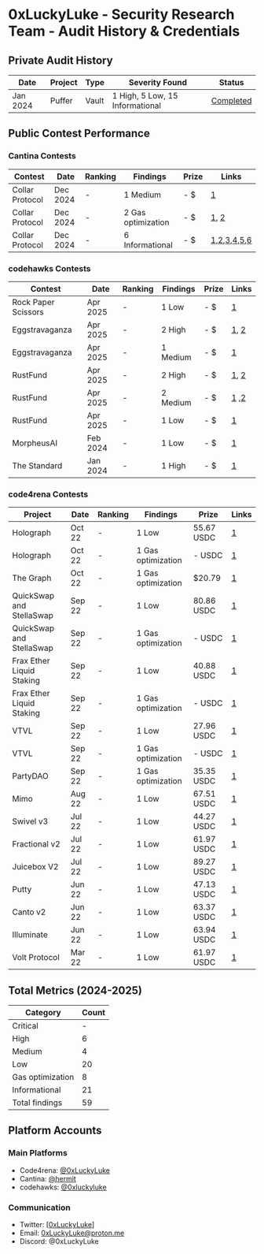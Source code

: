 # 0xLuckyLuke - Security Research Team - Audit History & Credentials
<!--
## Team Members & Credentials

| Member | Role | Platforms | Public Address |
|--------|------|-----------|----------------|
| Alice Chen | Lead Security Researcher | [C4](https://code4rena.com/@alice) / [Sherlock](https://app.sherlock.xyz/audits) | 0xabc... |
| Bob Smith | Smart Contract Auditor | [C4](https://code4rena.com/@bob) / [Immunefi](https://immunefi.com) | 0xdef... |
| Carol Wu | Protocol Security Expert | [Hats](https://app.hats.finance/) / [Cantina](https://cantina.xyz/) | 0xghi... |
-->
## Private Audit History

| Date | Project | Type | Severity Found | Status |
|------|---------|------|----------------|---------|
| Jan 2024 | Puffer | Vault | 1 High, 5 Low, 15 Informational  | [Completed](https://github.com/0xLuckyLuke/pufETH/blob/main/audits/0xLuckyLuke-pufETH-v1.pdf) |


## Public Contest Performance

### Cantina Contests

| Contest | Date | Ranking | Findings | Prize | Links |
|---------|------|---------|----------|-------|-------|
| Collar Protocol | Dec 2024 | - | 1 Medium | - $ | [1](https://cantina.xyz/code/050711ca-a6d1-4fdd-9f94-3816233c1bd5/findings/438) |
| Collar Protocol | Dec 2024 | - | 2 Gas optimization | - $ | [1](), [2]() |
| Collar Protocol | Dec 2024 | - | 6 Informational | - $ | [1](https://cantina.xyz/code/050711ca-a6d1-4fdd-9f94-3816233c1bd5/findings/412),[2](https://cantina.xyz/code/050711ca-a6d1-4fdd-9f94-3816233c1bd5/findings/408),[3](),[4](),[5](),[6]() |
### codehawks Contests

| Contest | Date | Ranking | Findings | Prize | Links |
|---------|------|---------|----------|-------|-------|
| Rock Paper Scissors | Apr 2025 | - | 1 Low | - $ |  [1](https://codehawks.cyfrin.io/c/2025-04-rock-paper-scissors/s/35) |
| Eggstravaganza | Apr 2025 | - | 2 High | - $ |  [1](https://codehawks.cyfrin.io/c/2025-04-eggstravaganza/s/120), [2](https://codehawks.cyfrin.io/c/2025-04-eggstravaganza/s/122) |
| Eggstravaganza | Apr 2025 | - | 1 Medium | - $ |  [1](https://codehawks.cyfrin.io/c/2025-04-eggstravaganza/s/124) |
| RustFund | Apr 2025 | - | 2 High | - $ |  [1](https://codehawks.cyfrin.io/c/2025-03-rustfund/s/23), [2](https://codehawks.cyfrin.io/c/2025-03-rustfund/s/25) |
| RustFund | Apr 2025 | - | 2 Medium | - $ |  [1](https://codehawks.cyfrin.io/c/2025-03-rustfund/s/26) ,[2](https://codehawks.cyfrin.io/c/2025-03-rustfund/s/30)  |
| RustFund | Apr 2025 | - | 1 Low | - $ |  [1](https://codehawks.cyfrin.io/c/2025-03-rustfund/s/27)  |
| MorpheusAI | Feb 2024 | - | 1 Low | - $ |  [1](https://codehawks.cyfrin.io/c/2024-01-Morpheus/s/425) |
| The Standard | Jan 2024 | - | 1 High | - $ |  [1](https://codehawks.cyfrin.io/c/2023-12-the-standard/s/1236) |

### code4rena Contests

| Project | Date | Ranking | Findings | Prize | Links |
|---------|------|---------|----------|-------|-------|
|  Holograph | Oct 22 | - | 1 Low | 55.67 USDC |  [1](https://code4rena.com/reports/2022-10-holograph#low-risk-and-non-critical-issues) |
|  Holograph | Oct 22 | - | 1 Gas optimization | - USDC |  [1](https://code4rena.com/reports/2022-10-holograph#gas-optimizations) |
|  The Graph | Oct 22 | - | 1 Gas optimization | $20.79 |  [1](https://code4rena.com/reports/2022-10-thegraph#gas-optimizations) |
|  QuickSwap and StellaSwap | Sep 22 | - | 1 Low | 80.86 USDC |  [1](https://code4rena.com/reports/2022-09-quickswap#low-risk-and-non-critical-issues) |
|  QuickSwap and StellaSwap | Sep 22 | - | 1 Gas optimization | - USDC |  [1](https://code4rena.com/reports/2022-09-quickswap#gas-optimizations) |
|  Frax Ether Liquid Staking | Sep 22 | - | 1 Low | 40.88 USDC |  [1](https://code4rena.com/reports/2022-09-frax#low-risk-and-non-critical-issues) |
|  Frax Ether Liquid Staking | Sep 22 | - | 1 Gas optimization | - USDC |  [1](https://code4rena.com/reports/2022-09-frax#gas-optimizations) |
|  VTVL | Sep 22 | - | 1 Low | 27.96 USDC |  [1](https://code4rena.com/reports/2022-09-vtvl#low-risk-and-non-critical-issues) |
|  VTVL | Sep 22 | - | 1 Gas optimization | - USDC |  [1](https://code4rena.com/reports/2022-09-vtvl#gas-optimizations) |
|  PartyDAO | Sep 22 | - | 1 Gas optimization | 35.35 USDC |  [1](https://code4rena.com/reports/2022-09-party#gas-optimizations) |
|  Mimo | Aug 22 | - | 1 Low | 67.51 USDC |  [1](https://code4rena.com/reports/2022-08-mimo#low-risk-and-non-critical-issues) |
|  Swivel v3 | Jul 22 | - | 1 Low | 44.27 USDC |  [1](https://code4rena.com/reports/2022-07-swivel#low-risk-and-non-critical-issues) |
|  Fractional v2  | Jul 22 | - | 1 Low | 61.97 USDC  |  [1](https://code4rena.com/reports/2022-07-fractional#low-risk-and-non-critical-issues) |
|  Juicebox V2  | Jul 22 | - | 1 Low | 89.27 USDC  |  [1](https://code4rena.com/reports/2022-07-juicebox#low-risk-and-non-critical-issues) |
|  Putty  | Jun 22 | - | 1 Low | 47.13 USDC  |  [1](https://code4rena.com/reports/2022-06-putty#low-risk-and-non-critical-issues) |
|  Canto v2  | Jun 22 | - | 1 Low | 63.37 USDC |  [1](https://code4rena.com/reports/2022-06-canto-v2#low-risk-and-non-critical-issues) |
|  Illuminate  | Jun 22 | - | 1 Low | 63.94 USDC |  [1](https://code4rena.com/reports/2022-06-illuminate#low-risk-and-non-critical-issues) |
|  Volt Protocol  | Mar 22 | - | 1 Low | 61.97 USDC  |  [1](https://code4rena.com/reports/2022-03-volt#low-risk-and-non-critical-issues) |

<!--
## Bug Bounty Platforms

### Immunefi Submissions

| Project | Date | Severity | Status | Bounty |
|---------|------|----------|---------|--------|
| DeFi Protocol 1 | Jan 2025 | Critical | Paid | 50 ETH |
| Bridge Protocol | Nov 2024 | High | Paid | 25 ETH |
-->
## Total Metrics (2024-2025)

| Category | Count |
|----------|-------|
| Critical | - |
| High | 6 |
| Medium | 4 |
| Low | 20 |
| Gas optimization | 8 |
| Informational | 21 |
| Total findings | 59 |


## Platform Accounts

### Main Platforms
- Code4rena: [@0xLuckyLuke](https://code4rena.com/@0xLuckyLuke)
- Cantina: [@hermit](https://cantina.xyz/u/hermit)
- codehawks: [@0xluckyluke](https://profiles.cyfrin.io/u/0xluckyluke)

### Communication
- Twitter: [[0xLuckyLuke](https://x.com/0xLuckyLuke)]
- Email: 0xLuckyLuke@proton.me
- Discord: @0xLuckyLuke
<!-- 
## Notable Achievements
1. Ranked #5 on Code4rena leaderboard (2024)
2. Top 10 Watson on Sherlock
3. Featured in ETHGlobal Security Panel
4. Published research papers:
   - "Novel MEV Attack Vectors in DeFi"
   - "Cross-chain Bridge Vulnerability Analysis"

---

*Note: Some project names are redacted due to NDAs. Full details available upon request with signed NDA.*

*Last Updated: January 30, 2025*
-->
<!--
**0xLuckyLuke/0xLuckyLuke** is a ✨ _special_ ✨ repository because its `README.md` (this file) appears on your GitHub profile.

Here are some ideas to get you started:

- 🔭 I’m currently working on ...
- 🌱 I’m currently learning ...
- 👯 I’m looking to collaborate on ...
- 🤔 I’m looking for help with ...
- 💬 Ask me about ...
- 📫 How to reach me: ...
- 😄 Pronouns: ...
- ⚡ Fun fact: ...
-->
